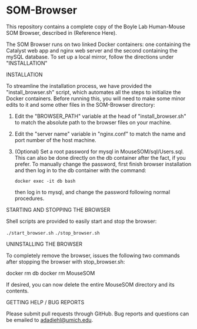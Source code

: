 # SOM-Browser

This repository contains a complete copy of the Boyle Lab Human-Mouse SOM Browser,
described in (Reference Here).

The SOM Browser runs on two linked Docker containers: one containing the Catalyst
web app and nginx web server and the second containing the mySQL database. To set
up a local mirror, follow the directions under "INSTALLATION"


INSTALLATION

To streamline the installation process, we have provided the "install_browser.sh"
script, which automates all the steps to initialize the Docker containers.
Before running this, you will need to make some minor edits to it and some other
files in the SOM-Browser directory:

1) Edit the "BROWSER_PATH" variable at the head of "install_browser.sh" to match
   the absolute path to the browser files on your machine.

2) Edit the "server name" variable in "nginx.conf" to match the name and port
   number of the host machine. 

3) (Optional) Set a root password for mysql in MouseSOM/sql/Users.sql. This can
   also be done directly on the db container after the fact, if you prefer. To
   manually change the password, first finish browser installation and then log
   in to the db container with the command:

   `docker exec -it db bash`

   then log in to mysql, and change the password following normal procedures.


STARTING AND STOPPING THE BROWSER

Shell scripts are provided to easily start and stop the browser:

`./start_browser.sh`
`./stop_browser.sh`


UNINSTALLING THE BROWSER

To completely remove the browser, issues the following two commands after stopping
the browser with stop_browser.sh:

docker rm db
docker rm MouseSOM

If desired, you can now delete the entire MouseSOM directory and its contents.


GETTING HELP / BUG REPORTS

Please submit pull requests through GitHub. Bug reports and questions can be emailed
to <adadiehl@umich.edu>.
